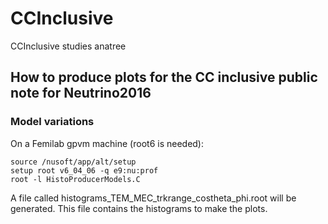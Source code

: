 # CCInclusive
CCInclusive studies anatree

## How to produce plots for the CC inclusive public note for Neutrino2016

### Model variations

On a Femilab gpvm machine (root6 is needed):

```
source /nusoft/app/alt/setup
setup root v6_04_06 -q e9:nu:prof
root -l HistoProducerModels.C
```

A file called histograms_TEM_MEC_trkrange_costheta_phi.root will be generated. This file contains the histograms to make the plots.
